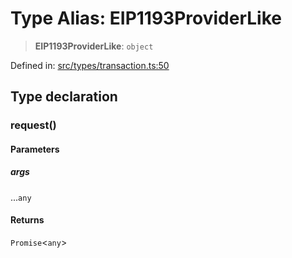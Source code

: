 # Type Alias: EIP1193ProviderLike

> **EIP1193ProviderLike**: `object`

Defined in: [src/types/transaction.ts:50](https://github.com/centrifuge/centrifuge-sdk/blob/35076f925246b8dbb28e12a5beeb6327f126023f/src/types/transaction.ts#L50)

## Type declaration

### request()

#### Parameters

##### args

...`any`

#### Returns

`Promise`\<`any`\>
